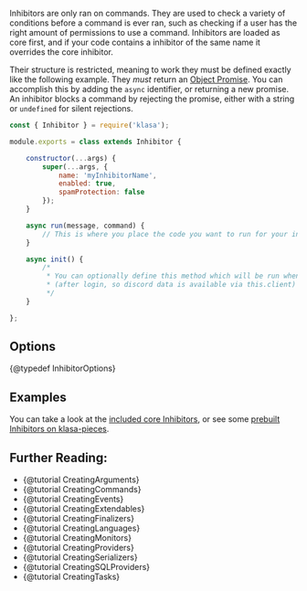 Inhibitors are only ran on commands. They are used to check a variety of conditions
before a command is ever ran, such as checking if a user has the right amount of permissions
to use a command. Inhibitors are loaded as core first, and if your code contains a inhibitor
of the same name it overrides the core inhibitor.

Their structure is restricted, meaning to work they must be defined exactly like
the following example. They *must* return an [Object Promise](https://developer.mozilla.org/en/docs/Web/JavaScript/Reference/Global_Objects/Promise).
You can accomplish this by adding the `async` identifier, or returning a new promise.
An inhibitor blocks a command by rejecting the promise, either with a string or `undefined` for silent rejections.

```javascript
const { Inhibitor } = require('klasa');

module.exports = class extends Inhibitor {

	constructor(...args) {
		super(...args, {
			name: 'myInhibitorName',
			enabled: true,
			spamProtection: false
		});
	}

	async run(message, command) {
		// This is where you place the code you want to run for your inhibitor
	}

	async init() {
		/*
		 * You can optionally define this method which will be run when the bot starts
		 * (after login, so discord data is available via this.client)
		 */
	}

};

```

## Options

{@typedef InhibitorOptions}

## Examples

You can take a look at the [included core Inhibitors](https://github.com/dirigeants/klasa/tree/{branch}/src/inhibitors), or see some [prebuilt Inhibitors on klasa-pieces](https://github.com/dirigeants/klasa-pieces/tree/master/inhibitors).

## Further Reading:

- {@tutorial CreatingArguments}
- {@tutorial CreatingCommands}
- {@tutorial CreatingEvents}
- {@tutorial CreatingExtendables}
- {@tutorial CreatingFinalizers}
- {@tutorial CreatingLanguages}
- {@tutorial CreatingMonitors}
- {@tutorial CreatingProviders}
- {@tutorial CreatingSerializers}
- {@tutorial CreatingSQLProviders}
- {@tutorial CreatingTasks}
